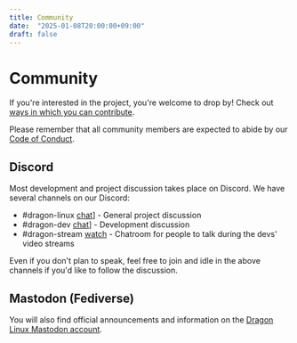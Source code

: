 ```yaml
---
title: Community
date:  "2025-01-08T20:00:00+09:00"
draft: false
---
```


# Community

If you're interested in the project, you're welcome to drop by!  Check out [ways in which you can contribute](/contribute).

Please remember that all community members are expected to abide by our [Code of Conduct](/code-of-conduct).

## Discord

Most development and project discussion takes place on Discord. We have several channels on our Discord:

* #dragon-linux [chat](https://discord.go.venith.net/dragon)] - General project discussion
* #dragon-dev [chat](https://discord.go.venith.net/dragon-dev)] - Development discussion
* #dragon-stream [watch](https://twitch.go.venith.net) - Chatroom for people to talk during the devs' video streams

Even if you don't plan to speak, feel free to join and idle in the above channels if you'd like to follow the discussion.

## Mastodon (Fediverse)

You will also find official announcements and information on the [Dragon Linux Mastodon account](https://nerdculture.de/@astafathersatan).
